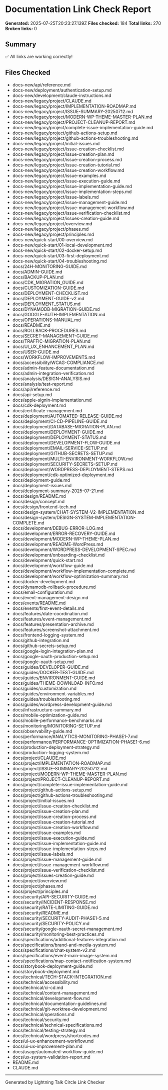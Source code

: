 # Documentation Link Check Report

**Generated:** 2025-07-25T20:23:27.139Z **Files checked:** 184 **Total links:**
270 **Broken links:** 0

## Summary

✅ All links are working correctly!

## Files Checked

- docs-new/api/reference.md
- docs-new/deployment/authentication-setup.md
- docs-new/development/claude-instructions.md
- docs-new/legacy/project/CLAUDE.md
- docs-new/legacy/project/IMPLEMENTATION-ROADMAP.md
- docs-new/legacy/project/ISSUE-SUMMARY-20250712.md
- docs-new/legacy/project/MODERN-WP-THEME-MASTER-PLAN.md
- docs-new/legacy/project/PROJECT-CLEANUP-REPORT.md
- docs-new/legacy/project/complete-issue-implementation-guide.md
- docs-new/legacy/project/github-actions-setup.md
- docs-new/legacy/project/github-actions-troubleshooting.md
- docs-new/legacy/project/initial-issues.md
- docs-new/legacy/project/issue-creation-checklist.md
- docs-new/legacy/project/issue-creation-plan.md
- docs-new/legacy/project/issue-creation-process.md
- docs-new/legacy/project/issue-creation-tutorial.md
- docs-new/legacy/project/issue-creation-workflow.md
- docs-new/legacy/project/issue-examples.md
- docs-new/legacy/project/issue-execution-guide.md
- docs-new/legacy/project/issue-implementation-guide.md
- docs-new/legacy/project/issue-implementation-steps.md
- docs-new/legacy/project/issue-labels.md
- docs-new/legacy/project/issue-management-guide.md
- docs-new/legacy/project/issue-management-workflow.md
- docs-new/legacy/project/issue-verification-checklist.md
- docs-new/legacy/project/issues-creation-guide.md
- docs-new/legacy/project/overview.md
- docs-new/legacy/project/phases.md
- docs-new/legacy/project/principles.md
- docs-new/quick-start/00-overview.md
- docs-new/quick-start/01-local-development.md
- docs-new/quick-start/02-docker-setup.md
- docs-new/quick-start/03-first-deployment.md
- docs-new/quick-start/04-troubleshooting.md
- docs/24H-MONITORING-GUIDE.md
- docs/ADMIN-GUIDE.md
- docs/BACKUP-PLAN.md
- docs/CDK_MIGRATION_GUIDE.md
- docs/CUSTOMIZATION-GUIDE.md
- docs/DEPLOYMENT-CHECKLIST.md
- docs/DEPLOYMENT-GUIDE-v2.md
- docs/DEPLOYMENT_STATUS.md
- docs/DYNAMODB-MIGRATION-GUIDE.md
- docs/GOOGLE-AUTH-IMPLEMENTATION.md
- docs/OPERATIONS-MANUAL.md
- docs/README.md
- docs/ROLLBACK-PROCEDURES.md
- docs/SECRET-MANAGEMENT-GUIDE.md
- docs/TRAFFIC-MIGRATION-PLAN.md
- docs/UI_UX_ENHANCEMENT_PLAN.md
- docs/USER-GUIDE.md
- docs/WORKFLOW-IMPROVEMENTS.md
- docs/accessibility/WCAG-COMPLIANCE.md
- docs/admin-feature-documentation.md
- docs/admin-integration-verification.md
- docs/analysis/DESIGN-ANALYSIS.md
- docs/analysis/test-report.md
- docs/api/reference.md
- docs/api-setup.md
- docs/apple-signin-implementation.md
- docs/cdk-deployment.md
- docs/certificate-management.md
- docs/deployment/AUTOMATED-RELEASE-GUIDE.md
- docs/deployment/CI-CD-PIPELINE-GUIDE.md
- docs/deployment/DATABASE-MIGRATION-PLAN.md
- docs/deployment/DEPLOYMENT-GUIDE.md
- docs/deployment/DEPLOYMENT-STATUS.md
- docs/deployment/DEVELOPMENT-FLOW-GUIDE.md
- docs/deployment/EMAIL-SERVICE-SETUP.md
- docs/deployment/GITHUB-SECRETS-SETUP.md
- docs/deployment/MULTI-ENVIRONMENT-WORKFLOW.md
- docs/deployment/SECURITY-SECRETS-SETUP.md
- docs/deployment/WORDPRESS-DEPLOYMENT-STEPS.md
- docs/deployment/cdk-optimized-deployment.md
- docs/deployment-guide.md
- docs/deployment-issues.md
- docs/deployment-summary-2025-07-21.md
- docs/design/README.md
- docs/design/concept.md
- docs/design/frontend-tech.md
- docs/design-system/CHAT-SYSTEM-V2-IMPLEMENTATION.md
- docs/design-system/DESIGN-SYSTEM-IMPLEMENTATION-COMPLETE.md
- docs/development/DEBUG-ERROR-LOG.md
- docs/development/ERROR-RECOVERY-GUIDE.md
- docs/development/MODERN-WP-THEME-PLAN.md
- docs/development/README-WordPress.md
- docs/development/WORDPRESS-DEVELOPMENT-SPEC.md
- docs/development/onboarding-checklist.md
- docs/development/quick-start.md
- docs/development/workflow-guide.md
- docs/development/workflow-implementation-complete.md
- docs/development/workflow-optimization-summary.md
- docs/docker-development.md
- docs/dynamodb-rollback-procedure.md
- docs/email-configuration.md
- docs/event-management-design.md
- docs/events/README.md
- docs/events/first-event-details.md
- docs/features/date-coordination.md
- docs/features/event-management.md
- docs/features/presentation-archive.md
- docs/features/screenshot-attachment.md
- docs/frontend-logging-system.md
- docs/github-integration.md
- docs/github-secrets-setup.md
- docs/google-login-integration-plan.md
- docs/google-oauth-production-setup.md
- docs/google-oauth-setup.md
- docs/guides/DEVELOPER-GUIDE.md
- docs/guides/DOCKER-TEST-GUIDE.md
- docs/guides/ENVIRONMENT-GUIDE.md
- docs/guides/THEME-DOWNLOAD-INFO.md
- docs/guides/customization.md
- docs/guides/environment-variables.md
- docs/guides/troubleshooting.md
- docs/guides/wordpress-development-guide.md
- docs/infrastructure-summary.md
- docs/mobile-optimization-guide.md
- docs/mobile-performance-benchmarks.md
- docs/monitoring/MONITORING-SETUP.md
- docs/observability-guide.md
- docs/performance/ANALYTICS-MONITORING-PHASE1-7.md
- docs/performance/PERFORMANCE-OPTIMIZATION-PHASE1-6.md
- docs/production-deployment-strategy.md
- docs/production-logging-system.md
- docs/project/CLAUDE.md
- docs/project/IMPLEMENTATION-ROADMAP.md
- docs/project/ISSUE-SUMMARY-20250712.md
- docs/project/MODERN-WP-THEME-MASTER-PLAN.md
- docs/project/PROJECT-CLEANUP-REPORT.md
- docs/project/complete-issue-implementation-guide.md
- docs/project/github-actions-setup.md
- docs/project/github-actions-troubleshooting.md
- docs/project/initial-issues.md
- docs/project/issue-creation-checklist.md
- docs/project/issue-creation-plan.md
- docs/project/issue-creation-process.md
- docs/project/issue-creation-tutorial.md
- docs/project/issue-creation-workflow.md
- docs/project/issue-examples.md
- docs/project/issue-execution-guide.md
- docs/project/issue-implementation-guide.md
- docs/project/issue-implementation-steps.md
- docs/project/issue-labels.md
- docs/project/issue-management-guide.md
- docs/project/issue-management-workflow.md
- docs/project/issue-verification-checklist.md
- docs/project/issues-creation-guide.md
- docs/project/overview.md
- docs/project/phases.md
- docs/project/principles.md
- docs/security/API-SECURITY-GUIDE.md
- docs/security/INCIDENT-RESPONSE.md
- docs/security/RATE-LIMITING-GUIDE.md
- docs/security/README.md
- docs/security/SECURITY-AUDIT-PHASE1-5.md
- docs/security/SECURITY-POLICY.md
- docs/security/google-oauth-secret-management.md
- docs/security/monitoring-best-practices.md
- docs/specifications/additional-features-integration.md
- docs/specifications/brand-and-media-system.md
- docs/specifications/chat-system-v2.md
- docs/specifications/event-main-image-system.md
- docs/specifications/map-contact-notification-system.md
- docs/storybook-deployment-guide.md
- docs/storybook-deployment.md
- docs/technical/TECH-STACK-INTEGRATION.md
- docs/technical/accessibility.md
- docs/technical/ci-cd.md
- docs/technical/content-management.md
- docs/technical/development-flow.md
- docs/technical/documentation-guidelines.md
- docs/technical/git-worktree-development.md
- docs/technical/operations.md
- docs/technical/security.md
- docs/technical/technical-specifications.md
- docs/technical/testing-strategy.md
- docs/technical/wordpress/shortcodes.md
- docs/ui-ux-enhancement-workflow.md
- docs/ui-ux-improvement-plan.md
- docs/usage/automated-workflow-guide.md
- docs/ux-system-validation-report.md
- README.md
- CLAUDE.md

---

Generated by Lightning Talk Circle Link Checker
